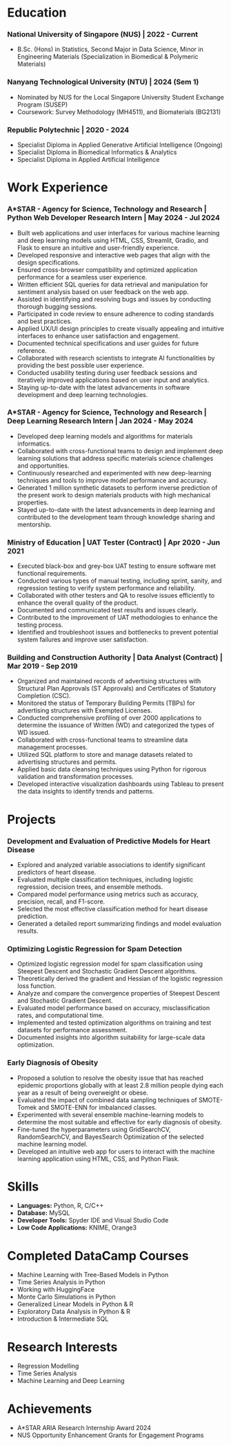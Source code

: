 # Education 
### **National University of Singapore (NUS) | 2022 - Current**

- B.Sc. (Hons) in Statistics, Second Major in Data Science, Minor in Engineering Materials (Specialization in Biomedical & Polymeric Materials)

### **Nanyang Technological University (NTU) | 2024 (Sem 1)**
- Nominated by NUS for the Local Singapore University Student Exchange Program (SUSEP)
- Coursework: Survey Methodology (MH4511), and Biomaterials (BG2131)

### **Republic Polytechnic | 2020 - 2024**
- Specialist Diploma in Applied Generative Artificial Intelligence (Ongoing)
- Specialist Diploma in Biomedical Informatics & Analytics 
- Specialist Diploma in Applied Artificial Intelligence

# Work Experience
### **A*STAR - Agency for Science, Technology and Research | Python Web Developer Research Intern | May 2024 - Jul 2024**
- Built web applications and user interfaces for various machine learning and deep learning models using HTML, CSS, Streamlit, Gradio, and Flask to ensure an intuitive and user-friendly experience. 
- Developed responsive and interactive web pages that align with the design specifications. 
- Ensured cross-browser compatibility and optimized application performance for a seamless user experience. 
- Written efficient SQL queries for data retrieval and manipulation for sentiment analysis based on user feedback on the web app. 
- Assisted in identifying and resolving bugs and issues by conducting thorough bugging sessions. 
- Participated in code review to ensure adherence to coding standards and best practices. 
- Applied UX/UI design principles to create visually appealing and intuitive interfaces to enhance user satisfaction and engagement. 
- Documented technical specifications and user guides for future reference.
- Collaborated with research scientists to integrate AI functionalities by providing the best possible user experience. 
- Conducted usability testing during user feedback sessions and iteratively improved applications based on user input and analytics.
- Staying up-to-date with the latest advancements in software development and deep learning technologies.

### **A*STAR - Agency for Science, Technology and Research | Deep Learning Research Intern | Jan 2024 - May 2024**
- Developed deep learning models and algorithms for materials informatics.
- Collaborated with cross-functional teams to design and implement deep learning solutions that address specific materials science challenges and opportunities. 
- Continuously researched and experimented with new deep-learning techniques and tools to improve model performance and accuracy.
- Generated 1 million synthetic datasets to perform inverse prediction of the present work to design materials products with high mechanical properties.
- Stayed up-to-date with the latest advancements in deep learning and contributed to the development team through knowledge sharing and mentorship.

### **Ministry of Education | UAT Tester (Contract) | Apr 2020 - Jun 2021**
- Executed black-box and grey-box UAT testing to ensure software met functional requirements. 
- Conducted various types of manual testing, including sprint, sanity, and regression testing to verify system performance and reliability. 
- Collaborated with other testers and QA to resolve issues efficiently to enhance the overall quality of the product. 
- Documented and communicated test results and issues clearly. 
- Contributed to the improvement of UAT methodologies to enhance the testing process. 
- Identified and troubleshoot issues and bottlenecks to prevent potential system failures and improve user satisfaction.

### **Building and Construction Authority | Data Analyst (Contract) | Mar 2019 - Sep 2019**
- Organized and maintained records of advertising structures with Structural Plan Approvals (ST Approvals) and Certificates of Statutory Completion (CSC). 
- Monitored the status of Temporary Building Permits (TBPs) for advertising structures with Exempted Licenses. 
- Conducted comprehensive profiling of over 2000 applications to determine the issuance of Written (WD) and categorized the types of WD issued. 
- Collaborated with cross-functional teams to streamline data management processes.
- Utilized SQL platform to store and manage datasets related to advertising structures and permits.
- Applied basic data cleansing techniques using Python for rigorous validation and transformation processes. 
- Developed interactive visualization dashboards using Tableau to present the data insights to identify trends and patterns.

# Projects
### **Development and Evaluation of Predictive Models for Heart Disease**
- Explored and analyzed variable associations to identify significant predictors of heart disease.
- Evaluated multiple classification techniques, including logistic regression, decision trees, and ensemble methods.
- Compared model performance using metrics such as accuracy, precision, recall, and F1-score.
- Selected the most effective classification method for heart disease prediction.
- Generated a detailed report summarizing findings and model evaluation results. 

### **Optimizing Logistic Regression for Spam Detection**
- Optimized logistic regression model for spam classification using Steepest Descent and Stochastic Gradient Descent algorithms.
- Theoretically derived the gradient and Hessian of the logistic regression loss function.
- Analyze and compare the convergence properties of Steepest Descent and Stochastic Gradient Descent.
- Evaluated model performance based on accuracy, misclassification rates, and computational time.
- Implemented and tested optimization algorithms on training and test datasets for performance assessment.
- Documented insights into algorithm suitability for large-scale data optimization.

### **Early Diagnosis of Obesity**
- Proposed a solution to resolve the obesity issue that has reached epidemic proportions globally with at least 2.8 million people dying each year as a result of being overweight or obese.
- Evaluated the impact of combined data sampling techniques of SMOTE-Tomek and SMOTE-ENN for imbalanced classes.
- Experimented with several ensemble machine-learning models to determine the most suitable and effective for early diagnosis of obesity.
- Fine-tuned the hyperparameters using GridSearchCV, RandomSearchCV, and BayesSearch Optimization of the selected machine learning model.
- Developed an intuitive web app for users to interact with the machine learning application using HTML, CSS, and Python Flask. 


# Skills 
- **Languages:** Python, R, C/C++
- **Database:** MySQL
- **Developer Tools:** Spyder IDE and Visual Studio Code
- **Low Code Applications:** KNIME, Orange3

# Completed DataCamp Courses
- Machine Learning with Tree-Based Models in Python
- Time Series Analysis in Python
- Working with HuggingFace
- Monte Carlo Simulations in Python
- Generalized Linear Models in Python & R
- Exploratory Data Analysis in Python & R
- Introduction & Intermediate SQL

# Research Interests
- Regression Modelling
- Time Series Analysis
- Machine Learning and Deep Learning

# Achievements
- A*STAR ARIA Research Internship Award 2024
- NUS Opportunity Enhancement Grants for Engagement Programs



